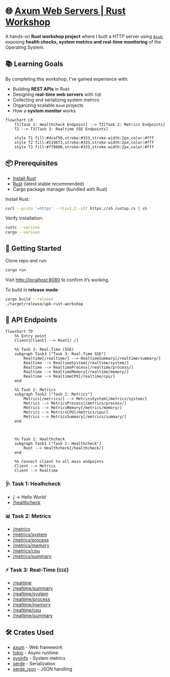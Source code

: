 # 🌐 [Axum Web Servers | Rust Workshop](https://rust.ipworkshop.ro/docs/web_server/)


A hands-on **Rust workshop project** where I built a HTTP server using [`Axum`](https://docs.rs/axum/latest),
exposing **health checks, system metrics and real-time monitoring** of the Operating System.


## 📚 Learning Goals

By completing this workshop, I've gained experience with:
- Building **REST APIs** in Rust
- Designing **real-time web servers** with `SSE`
- Collecting and serializing system metrics
- Organizing scalable `Axum` projects
- How a **system monitor** works


```mermaid
flowchart LR
    T1[Task 1: Healthcheck Endpoint] --> T2[Task 2: Metrics Endpoints]
    T2 --> T3[Task 3: Realtime SSE Endpoints]

    style T1 fill:#4caf50,stroke:#333,stroke-width:2px,color:#fff
    style T2 fill:#2196f3,stroke:#333,stroke-width:2px,color:#fff
    style T3 fill:#ff9800,stroke:#333,stroke-width:2px,color:#fff
```



## 📦 Prerequisites

- [Install Rust](https://www.rust-lang.org/tools/install)
- [Rust](https://www.rust-lang.org/) (latest stable recommended)
- Cargo package manager (bundled with Rust)

Install Rust:
```sh
curl --proto '=https' --tlsv1.2 -sSf https://sh.rustup.rs | sh
```

Verify installation:

```sh
rustc --version
cargo --version
```

## 🚀 Getting Started

Clone repo and run:
```sh
cargo run
```

Visit <http://localhost:8080> to confirm it’s working.


To build in **release mode**:

```sh
cargo build --release
./target/release/upb-rust-workshop
```

## 🔗 API Endpoints



```mermaid
flowchart TD
    %% Entry point
    Client[Client] --> Root[/ /]

    %% Task 3: Real-Time (SSE)
    subgraph Task3 ["Task 3: Real-Time SSE"]
        Realtime[/realtime/] --> RealtimeSummary[/realtime/summary/]
        Realtime --> RealtimeSystem[/realtime/system/]
        Realtime --> RealtimeProcess[/realtime/process/]
        Realtime --> RealtimeMemory[/realtime/memory/]
        Realtime --> RealtimeCPU[/realtime/cpu/]
    end

    %% Task 2: Metrics
    subgraph Task2 ["Task 2: Metrics"]
        Metrics[/metrics/] --> MetricsSystem[/metrics/system/]
        Metrics --> MetricsProcess[/metrics/process/]
        Metrics --> MetricsMemory[/metrics/memory/]
        Metrics --> MetricsCPU[/metrics/cpu/]
        Metrics --> MetricsSummary[/metrics/summary/]
    end



    %% Task 1: Healthcheck
    subgraph Task1 ["Task 1: Healthcheck"]
        Root --> Healthcheck[/healthcheck/]
    end

    %% Connect client to all main endpoints
    Client --> Metrics
    Client --> Realtime

```


### 🩺 Task 1: Healhcheck
- [/](http://localhost:8080/) -> Hello World
- [/healthcheck](http://localhost:8080/healthcheck)

### 📊 Task 2: Metrics
- [/metrics](http://localhost:8080/metrics)
- [/metrics/system](http://localhost:8080/metrics/system)
- [/metrics/process](http://localhost:8080/metrics/process)
- [/metrics/memory](http://localhost:8080/metrics/memory)
- [/metrics/cpu](http://localhost:8080/metrics/cpu)
- [/metrics/summary](http://localhost:8080/metrics/summary)

### ⚡ Task 3: Real-Time (`SSE`)
- [/realtime](http://localhost:8080/realtime)
- [/realtime/summary](http://localhost:8080/realtime/summary)
- [/realtime/system](http://localhost:8080/realtime/system)
- [/realtime/process](http://localhost:8080/realtime/process)
- [/realtime/memory](http://localhost:8080/realtime/memory)
- [/realtime/cpu](http://localhost:8080/realtime/cpu)
- [/realtime/summary](http://localhost:8080/realtime/summary)


## 🛠️ Crates Used

- [axum](https://docs.rs/axum/latest/axum/) - Web framework
- [tokio](https://docs.rs/tokio/latest/tokio/) - Async runtime
- [sysinfo](https://docs.rs/sysinfo/latest/sysinfo/) - System metrics
- [serde](https://docs.rs/serde/latest/serde/) - Serialization
- [serde_json](https://docs.rs/serde_json/latest/serde_json/) - JSON handling

